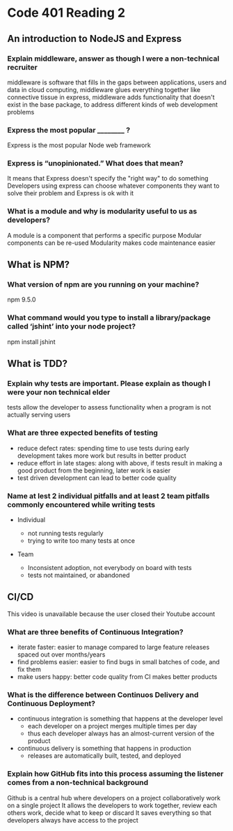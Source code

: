 # Code 401 Reading 2

## An introduction to NodeJS and Express

### Explain middleware, answer as though I were a non-technical recruiter

middleware is software that fills in the gaps between applications, users and data
in cloud computing, middleware glues everything together like connective tissue
in express, middleware adds functionality that doesn't exist in the base package, to address different kinds of web development problems

### Express the most popular ________ ?

Express is the most popular Node web framework

### Express is “unopinionated.” What does that mean?

It means that Express doesn't specify the "right way" to do something
Developers using express can choose whatever components they want to solve their problem and Express is ok with it

### What is a module and why is modularity useful to us as developers?

A module is a component that performs a specific purpose
Modular components can be re-used
Modularity makes code maintenance easier

## What is NPM?

### What version of npm are you running on your machine?

npm 9.5.0

### What command would you type to install a library/package called ‘jshint’ into your node project?

npm install jshint

## What is TDD?

### Explain why tests are important. Please explain as though I were your non technical elder

tests allow the developer to assess functionality when a program is not actually serving users

### What are three expected benefits of testing

- reduce defect rates: spending time to use tests during early development takes more work but results in better product
- reduce effort in late stages: along with above, if tests result in making a good product from the beginning, later work is easier
- test driven development can lead to better code quality

### Name at lest 2 individual pitfalls and at least 2 team pitfalls commonly encountered while writing tests

- Individual
  - not running tests regularly
  - trying to write too many tests at once

- Team
  - Inconsistent adoption, not everybody on board with tests
  - tests not maintained, or abandoned

## CI/CD

This video is unavailable because the user closed their Youtube account

### What are three benefits of Continuous Integration?

- iterate faster: easier to manage compared to large feature releases spaced out over months/years
- find problems easier: easier to find bugs in small batches of code, and fix them
- make users happy: better code quality from CI makes better products

### What is the difference between Continuos Delivery and Continuous Deployment?

- continuous integration is something that happens at the developer level
  - each developer on a project merges multiple times per day
  - thus each developer always has an almost-current version of the product
- continuous delivery is something that happens in production
  - releases are automatically built, tested, and deployed

### Explain how GitHub fits into this process assuming the listener comes from a non-technical background

Github is a central hub where developers on a project collaboratively work on a single project
It allows the developers to work together, review each others work, decide what to keep or discard
It saves everything so that developers always have access to the project
